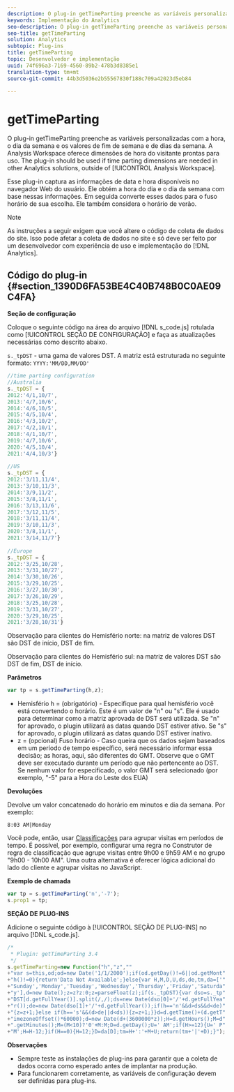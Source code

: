 ```yaml
---
description: O plug-in getTimeParting preenche as variáveis personalizadas com a hora, o dia da semana e os valores de fim de semana e de dias da semana. A Analysis Workspace oferece dimensões de hora do visitante prontas para uso. O plug-in deve ser usado se as dimensões de hora do visitante forem necessárias em outras soluções do Analytics, externas à Analysis Workspace.
keywords: Implementação do Analytics
seo-description: O plug-in getTimeParting preenche as variáveis personalizadas com a hora, o dia da semana e os valores de fim de semana e de dias da semana. A Analysis Workspace oferece dimensões de hora do visitante prontas para uso. O plug-in deve ser usado se as dimensões de hora do visitante forem necessárias em outras soluções do Analytics, externas à Analysis Workspace.
seo-title: getTimeParting
solution: Analytics
subtopic: Plug-ins
title: getTimeParting
topic: Desenvolvedor e implementação
uuid: 74f696a3-7169-4560-89b2-478b3d8385e1
translation-type: tm+mt
source-git-commit: 44b3d5036e2b55567830f188c709a42023d5eb84

---
```



# getTimeParting

O plug-in getTimeParting preenche as variáveis personalizadas com a hora, o dia da semana e os valores de fim de semana e de dias da semana. A Analysis Workspace oferece dimensões de hora do visitante prontas para uso. The plug-in should be used if time parting dimensions are needed in other Analytics solutions, outside of [!UICONTROL Analysis Workspace].

Esse plug-in captura as informações de data e hora disponíveis no navegador Web do usuário. Ele obtém a hora do dia e o dia da semana com base nessas informações. Em seguida converte esses dados para o fuso horário de sua escolha. Ele também considera o horário de verão.

>[!NOTE]
>
>As instruções a seguir exigem que você altere o código de coleta de dados do site. Isso pode afetar a coleta de dados no site e só deve ser feito por um desenvolvedor com experiência de uso e implementação do [!DNL Analytics].

## Código do plug-in {#section_1390D6FA53BE4C40B748B0C0AE09C4FA}

**Seção de configuração**

Coloque o seguinte código na área do arquivo [!DNL s_code.js] rotulada como [!UICONTROL SEÇÃO DE CONFIGURAÇÃO] e faça as atualizações necessárias como descrito abaixo.

`s._tpDST` - uma gama de valores DST. A matriz está estruturada no seguinte formato: `YYYY:'MM/DD,MM/DD'`

```js
//time parting configuration 
//Australia 
s._tpDST = { 
2012:'4/1,10/7', 
2013:'4/7,10/6', 
2014:'4/6,10/5', 
2015:'4/5,10/4', 
2016:'4/3,10/2', 
2017:'4/2,10/1', 
2018:'4/1,10/7', 
2019:'4/7,10/6',
2020:'4/5,10/4',
2021:'4/4,10/3'} 
  
//US 
s._tpDST = { 
2012:'3/11,11/4', 
2013:'3/10,11/3', 
2014:'3/9,11/2', 
2015:'3/8,11/1', 
2016:'3/13,11/6', 
2017:'3/12,11/5', 
2018:'3/11,11/4', 
2019:'3/10,11/3',
2020:'3/8,11/1',
2021:'3/14,11/7'} 
  
//Europe 
s._tpDST = { 
2012:'3/25,10/28', 
2013:'3/31,10/27', 
2014:'3/30,10/26', 
2015:'3/29,10/25', 
2016:'3/27,10/30', 
2017:'3/26,10/29', 
2018:'3/25,10/28', 
2019:'3/31,10/27',
2020:'3/29,10/25',
2021:'3/28,10/31'}
```

Observação para clientes do Hemisfério norte: na matriz de valores DST são DST de início, DST de fim.

Observação para clientes do Hemisfério sul: na matriz de valores DST são DST de fim, DST de início.

**Parâmetros**

```js
var tp = s.getTimeParting(h,z);
```

* Hemisfério h = (obrigatório) - Especifique para qual hemisfério você está convertendo o horário. Este é um valor de "n" ou "s". Ele é usado para determinar como a matriz aprovada de DST será utilizada. Se "n" for aprovado, o plugin utilizará as datas quando DST estiver ativo. Se "s" for aprovado, o plugin utilizará as datas quando DST estiver inativo.
* z = (opcional) Fuso horário - Caso queira que os dados sejam baseados em um período de tempo específico, será necessário informar essa decisão; as horas, aqui, são diferentes do GMT. Observe que o GMT deve ser executado durante um período que não pertencente ao DST. Se nenhum valor for especificado, o valor GMT será selecionado (por exemplo, "-5" para a Hora do Leste dos EUA)

**Devoluções**

Devolve um valor concatenado do horário em minutos e dia da semana. Por exemplo:

```
8:03 AM|Monday
```

Você pode, então, usar [Classificações](https://marketing.adobe.com/resources/help/en_US/reference/classifications.html) para agrupar visitas em períodos de tempo. É possível, por exemplo, configurar uma regra no Construtor de regra de classificação que agrupe visitas entre 9h00 e 9h59 AM e no grupo "9h00 - 10h00 AM". Uma outra alternativa é oferecer lógica adicional do lado do cliente e agrupar visitas no JavaScript.

**Exemplo de chamada**

```js
var tp = s.getTimeParting('n','-7'); 
s.prop1 = tp;
```

**SEÇÃO DE PLUG-INS**

Adicione o seguinte código à [!UICONTROL SEÇÃO DE PLUG-INS] no arquivo [!DNL s_code.js].

```js
/* 
 * Plugin: getTimeParting 3.4 
 */ 
s.getTimeParting=new Function("h","z","" 
+"var s=this,od;od=new Date('1/1/2000');if(od.getDay()!=6||od.getMont" 
+"h()!=0){return'Data Not Available';}else{var H,M,D,U,ds,de,tm,da=['" 
+"Sunday','Monday','Tuesday','Wednesday','Thursday','Friday','Saturda" 
+"y'],d=new Date();z=z?z:0;z=parseFloat(z);if(s._tpDST){var dso=s._tp" 
+"DST[d.getFullYear()].split(/,/);ds=new Date(dso[0]+'/'+d.getFullYea" 
+"r());de=new Date(dso[1]+'/'+d.getFullYear());if(h=='n'&&d>ds&&d<de)" 
+"{z=z+1;}else if(h=='s'&&(d>de||d<ds)){z=z+1;}}d=d.getTime()+(d.getT" 
+"imezoneOffset()*60000);d=new Date(d+(3600000*z));H=d.getHours();M=d" 
+".getMinutes();M=(M<10)?'0'+M:M;D=d.getDay();U=' AM';if(H>=12){U=' P" 
+"M';H=H-12;}if(H==0){H=12;}D=da[D];tm=H+':'+M+U;return(tm+'|'+D);}");
```

**Observações**

* Sempre teste as instalações de plug-ins para garantir que a coleta de dados ocorra como esperado antes de implantar na produção.
* Para funcionarem corretamente, as variáveis de configuração devem ser definidas para plug-ins.


